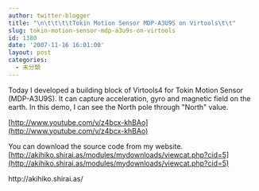 ```yaml
---
author: twitter-blogger
title: "\n\t\t\t\tTokin Motion Sensor MDP-A3U9S on Virtools\t\t"
slug: tokin-motion-sensor-mdp-a3u9s-on-virtools
id: 1380
date: '2007-11-16 16:01:00'
layout: post
categories:
  - 未分類
---
```


Today I developed a building block of Virtools4 for Tokin Motion Sensor  
(MDP-A3U9S). It can capture acceleration, gyro and magnetic field on the  
earth. In this demo, I can see the North pole through "North" value.

[http://www.youtube.com/v/z4bcx-khBAo](http://www.youtube.com/v/z4bcx-khBAo)

You can download the source code from my website.  
[http://akihiko.shirai.as/modules/mydownloads/viewcat.php?cid=5](http://akihiko.shirai.as/modules/mydownloads/viewcat.php?cid=5)

<div>http://akihiko.shirai.as/</div>
